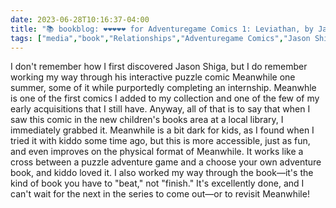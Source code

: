 ---date: 2023-06-28T10:16:37-04:00title: "📚 bookblog: ❤️❤️❤️❤️❤️ for Adventuregame Comics 1: Leviathan, by Jason Shiga"tags: ["media","book","Relationships","Adventuregame Comics","Jason Shiga","Meanwhile","comics","Twine","interactive fiction","parenting"]---I don't remember how I first discovered Jason Shiga, but I do remember working my way through his interactive puzzle comic Meanwhile one summer, some of it while purportedly completing an internship. Meanwhle is one of the first comics I added to my collection and one of the few of my early acquisitions that I still have. Anyway, all of that is to say that when I saw this comic in the new children's books area at a local library, I immediately grabbed it. Meanwhile is a bit dark for kids, as I found when I tried it with kiddo some time ago, but this is more accessible, just as fun, and even improves on the physical format of Meanwhile. It works like a cross between a puzzle adventure game and a choose your own adventure book, and kiddo loved it. I also worked my way through the book—it's the kind of book you have to "beat," not "finish." It's excellently done, and I can't wait for the next in the series to come out—or to revisit Meanwhile!
